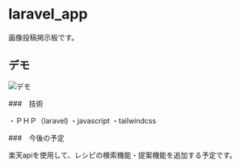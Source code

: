 
# laravel_app

画像投稿掲示板です。

## デモ

![デモ](https://homepage.png)

###　技術

・ＰＨＰ（laravel)
・javascript
・tailwindcss

###　今後の予定

楽天apiを使用して、レシピの検索機能・提案機能を追加する予定です。

